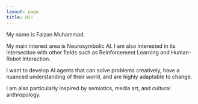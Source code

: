 ```yaml
---
layout: page
title: Hi!
---
```


<div class="hero inner">
    <p class="hero-text">
    My name is Faizan Muhammad.
	</p>
	<p></p>
    <p class="hero-text">
    My main interest area is Neurosymbolic AI. I am also interested in its intersection with other fields such as Reinforcement Learning and Human-Robot Interaction.
    </p>
    <p></p>
    <p class="hero-text">
    I want to develop AI agents that can solve problems creatively, have a nuanced understanding of their world, and are highly adaptable to change.
	</p>
    <p></p>
    <p class="hero-text">
    I am also particularly inspired by semiotics, media art, and cultural anthropology.
    </p>

</div>  
